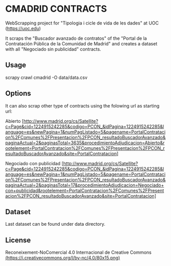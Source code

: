 


# CMADRID CONTRACTS

WebScrapping project for "Tipologia i cicle de vida de les dades" at UOC (https://uoc.edu)

It scraps the "Buscador avanzado de contratos" of the "Portal de la Contratación Pública de la Comunidad de Madrid" and creates a dataset with all "Negociado sin publicidad" contracts.

## Usage

scrapy crawl cmadrid -O data/data.csv

## Options

It can also scrap other type of contracts using the folowing url as starting url:

Abierto [http://www.madrid.org/cs/Satellite?c=Page&cid=1224915242285&codigo=PCON_&idPagina=1224915242285&language=es&newPagina=1&numPagListado=5&pagename=PortalContratacion%2FComunes%2FPresentacion%2FPCON_resultadoBuscadorAvanzado&paginaActual=2&paginasTotal=3635&procedimientoAdjudicacion=Abierto&rootelement=PortalContratacion%2FComunes%2FPresentacion%2FPCON_resultadoBuscadorAvanzado&site=PortalContratacion]


Negociado con publicidad [http://www.madrid.org/cs/Satellite?c=Page&cid=1224915242285&codigo=PCON_&idPagina=1224915242285&language=es&newPagina=1&numPagListado=5&pagename=PortalContratacion%2FComunes%2FPresentacion%2FPCON_resultadoBuscadorAvanzado&paginaActual=2&paginasTotal=17&procedimientoAdjudicacion=Negociado+con+publicidad&rootelement=PortalContratacion%2FComunes%2FPresentacion%2FPCON_resultadoBuscadorAvanzado&site=PortalContratacion]

## Dataset

Last dataset can be found under data directory.

## License

Reconeixement-NoComercial 4.0 Internacional de Creative Commons [(https://i.creativecommons.org/l/by-nc/4.0/80x15.png)](http://creativecommons.org/licenses/by-nc/4.0/)



